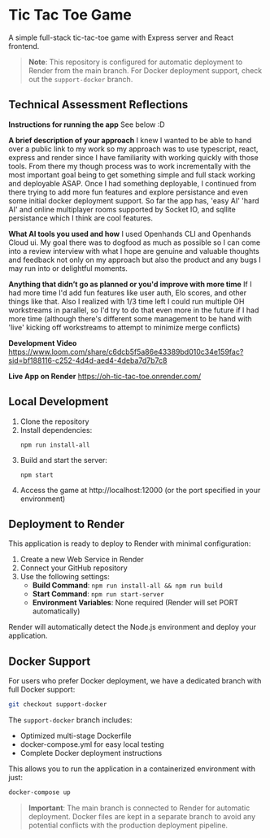 # Tic Tac Toe Game

A simple full-stack tic-tac-toe game with Express server and React frontend.

> **Note**: This repository is configured for automatic deployment to Render from the main branch. For Docker deployment support, check out the `support-docker` branch.


## Technical Assessment Reflections

**Instructions for running the app**
See below :D

**A brief description of your approach**
I knew I wanted to be able to hand over a public link to my work so my approach was to use typescript, react, express and render since I have familiarity with working quickly with those tools. From there my though process was to work incrementally with the most important goal being to get something simple and full stack working and deployable ASAP. Once I had something deployable, I continued from there trying to add more fun features and explore persistance and even some initial docker deployment support. So far the app has, 'easy AI' 'hard AI' and online multiplayer rooms supported by Socket IO, and sqllite persistance which I think are cool features.

**What AI tools you used and how**
I used Openhands CLI and Openhands Cloud ui. My goal there was to dogfood as much as possible so I can come into a review interview with what I hope are genuine and valuable thoughts and feedback not only on my approach but also the product and any bugs I may run into or delightful moments.

**Anything that didn’t go as planned or you'd improve with more time**
If I had more time I'd add fun features like user auth, Elo scores, and other things like that. Also I realized with 1/3 time left I could run multiple OH workstreams in parallel, so I'd try to do that even more in the future if I had more time (although there's different some management to be hand with 'live' kicking off workstreams to attempt to minimize merge conflicts)

**Development Video**
https://www.loom.com/share/c6dcb5f5a86e43389bd010c34e159fac?sid=bf188116-c252-4d4d-aed4-4deba7d7b7c8

**Live App on Render**
https://oh-tic-tac-toe.onrender.com/

## Local Development

1. Clone the repository
2. Install dependencies:
   ```
   npm run install-all
   ```
3. Build and start the server:
   ```
   npm start
   ```
4. Access the game at http://localhost:12000 (or the port specified in your environment)

## Deployment to Render

This application is ready to deploy to Render with minimal configuration:

1. Create a new Web Service in Render
2. Connect your GitHub repository
3. Use the following settings:
   - **Build Command**: `npm run install-all && npm run build`
   - **Start Command**: `npm run start-server`
   - **Environment Variables**: None required (Render will set PORT automatically)

Render will automatically detect the Node.js environment and deploy your application.

## Docker Support

For users who prefer Docker deployment, we have a dedicated branch with full Docker support:

```bash
git checkout support-docker
```

The `support-docker` branch includes:
- Optimized multi-stage Dockerfile
- docker-compose.yml for easy local testing
- Complete Docker deployment instructions

This allows you to run the application in a containerized environment with just:
```bash
docker-compose up
```

> **Important**: The main branch is connected to Render for automatic deployment. Docker files are kept in a separate branch to avoid any potential conflicts with the production deployment pipeline.
